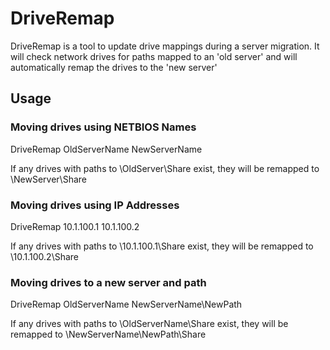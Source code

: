 ﻿DriveRemap
===========
DriveRemap is a tool to update drive mappings during a server migration. It will check network drives for paths mapped to an 'old server' and will automatically remap the drives to the 'new server'

## Usage ##

### Moving drives using NETBIOS Names ###
  DriveRemap OldServerName NewServerName   

  If any drives with paths to \\OldServer\Share exist, they will be remapped to \\NewServer\Share

### Moving drives using IP Addresses ###
  DriveRemap 10.1.100.1 10.1.100.2

  If any drives with paths to \\10.1.100.1\Share exist, they will be remapped to \\10.1.100.2\Share
  
### Moving drives to a new server and path ###
  DriveRemap OldServerName NewServerName\NewPath

  If any drives with paths to \\OldServerName\Share exist, they will be remapped to \\NewServerName\NewPath\Share
